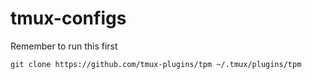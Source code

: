 # tmux-configs
Remember to run this first
```
git clone https://github.com/tmux-plugins/tpm ~/.tmux/plugins/tpm
```
